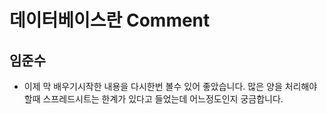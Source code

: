 # 데이터베이스란 Comment

## 임준수
- 이제 막 배우기시작한 내용을 다시한번 볼수 있어 좋았습니다. 많은 양을 처리해야할때 스프레드시트는 한계가 있다고 들었는데 어느정도인지 궁금합니다.
